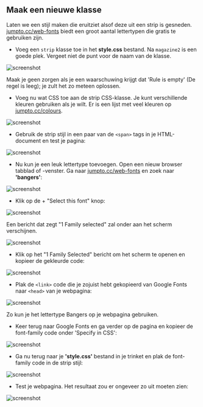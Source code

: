 ## Maak een nieuwe klasse

Laten we een stijl maken die eruitziet alsof deze uit een strip is gesneden. <a href="http://jumpto.cc/web-fonts" target="_blank">jumpto.cc/web-fonts</a> biedt een groot aantal lettertypen die gratis te gebruiken zijn.

+ Voeg een `strip` klasse toe in het **style.css** bestand. Na `magazine2` is een goede plek. Vergeet niet de punt voor de naam van de klasse. 

![screenshot](images/letter-comic1.png)

Maak je geen zorgen als je een waarschuwing krijgt dat 'Rule is empty' (De regel is leeg); je zult het zo meteen oplossen.

+ Voeg nu wat CSS toe aan de strip CSS-klasse. Je kunt verschillende kleuren gebruiken als je wilt. Er is een lijst met veel kleuren op <a href="http://jumpto.cc/colours" target="_blank">jumpto.cc/colours</a>.

![screenshot](images/letter-comic2.png)

+ Gebruik de strip stijl in een paar van de `<span>` tags in je HTML-document en test je pagina:

![screenshot](images/letter-comic-output.png)

+ Nu kun je een leuk lettertype toevoegen. Open een nieuw browser tabblad of -venster. Ga naar <a href="http://jumpto.cc/web-fonts" target="_blank">jumpto.cc/web-fonts</a> en zoek naar **'bangers'**:

![screenshot](images/letter-gfonts-1-annotated.png)

+ Klik op de + "Select this font" knop:

![screenshot](images/letter-gfonts-2-annotated.png)

Een bericht dat zegt "1 Family selected" zal onder aan het scherm verschijnen.

![screenshot](images/letter-gfonts-3.png)

+ Klik op het "1 Family Selected" bericht om het scherm te openen en kopieer de gekleurde code:

![screenshot](images/letter-gfonts-4.png)

+ Plak de `<link>` code die je zojuist hebt gekopieerd van Google Fonts naar `<head>` van je webpagina:

![screenshot](images/letter-fonts-head.png)

Zo kun je het lettertype Bangers op je webpagina gebruiken.

+ Keer terug naar Google Fonts en ga verder op de pagina en kopieer de font-family code onder 'Specify in CSS':

![screenshot](images/letter-fonts-bangers.png)

+ Ga nu terug naar je **'style.css'** bestand in je trinket en plak de font-family code in de strip stijl:

![screenshot](images/letter-fonts-comic.png)

+ Test je webpagina. Het resultaat zou er ongeveer zo uit moeten zien: 

![screenshot](images/letter-fonts-output.png)